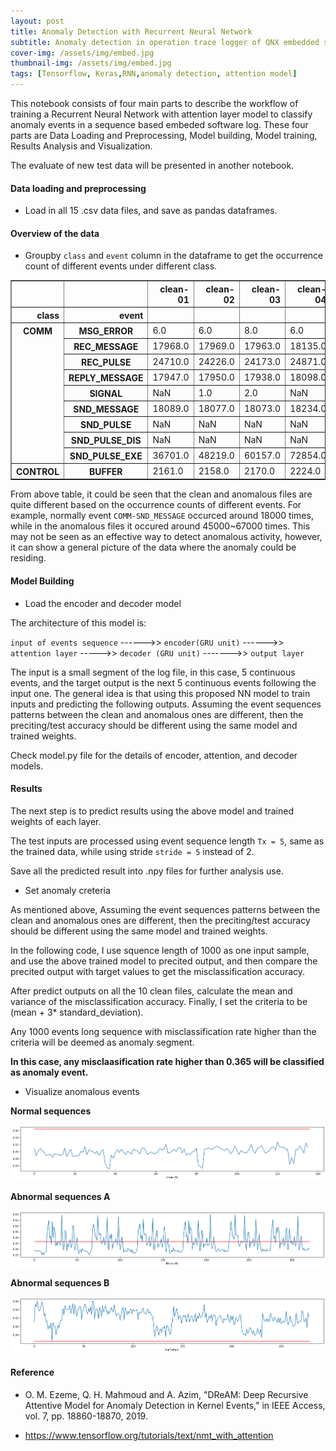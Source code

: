 ```yaml
---
layout: post
title: Anomaly Detection with Recurrent Neural Network
subtitle: Anomaly detection in operation trace logger of QNX embedded system products
cover-img: /assets/img/embed.jpg
thumbnail-img: /assets/img/embed.jpg
tags: [Tensorflow, Keras,RNN,anomaly detection, attention model]
---
```


This notebook consists of four main parts to describe the workflow of training a Recurrent Neural Network with attention layer model to classify anomaly events in a sequence based embeded software log. These four parts are Data Loading and Preprocessing, Model building, Model training, Results Analysis and Visualization.

The evaluate of new test data will be presented in another notebook.


#### Data loading and preprocessing

* Load in all 15 .csv data files, and save as pandas dataframes.


#### Overview of the data

* Groupby `class` and `event` column in the dataframe to get the occurrence count of different events under different class.


<div>
<style scoped>
    .dataframe tbody tr th:only-of-type {
        vertical-align: middle;
    }

    .dataframe tbody tr th {
        vertical-align: top;
    }

    .dataframe thead th {
        text-align: right;
    }
</style>
<table border="1" class="dataframe">
  <thead>
    <tr style="text-align: right;">
      <th></th>
      <th></th>
      <th>clean-01</th>
      <th>clean-02</th>
      <th>clean-03</th>
      <th>clean-04</th>
      <th>clean-05</th>
      <th>clean-06</th>
      <th>clean-07</th>
      <th>clean-08</th>
      <th>clean-09</th>
      <th>clean-10</th>
      <th>fifo-ls-01</th>
      <th>fifo-ls-02</th>
      <th>fifo-ls-sporadic</th>
      <th>full-while</th>
      <th>half-while</th>
    </tr>
    <tr>
      <th>class</th>
      <th>event</th>
      <th></th>
      <th></th>
      <th></th>
      <th></th>
      <th></th>
      <th></th>
      <th></th>
      <th></th>
      <th></th>
      <th></th>
      <th></th>
      <th></th>
      <th></th>
      <th></th>
      <th></th>
    </tr>
  </thead>
  <tbody>
    <tr>
      <th rowspan="9" valign="top">COMM</th>
      <th>MSG_ERROR</th>
      <td>6.0</td>
      <td>6.0</td>
      <td>8.0</td>
      <td>6.0</td>
      <td>6.0</td>
      <td>6.0</td>
      <td>6.0</td>
      <td>6.0</td>
      <td>6.0</td>
      <td>6.0</td>
      <td>5715</td>
      <td>5589.0</td>
      <td>6006.0</td>
      <td>509.0</td>
      <td>422.0</td>
    </tr>
    <tr>
      <th>REC_MESSAGE</th>
      <td>17968.0</td>
      <td>17969.0</td>
      <td>17963.0</td>
      <td>18135.0</td>
      <td>18134.0</td>
      <td>18147.0</td>
      <td>18216.0</td>
      <td>18213.0</td>
      <td>18260.0</td>
      <td>18347.0</td>
      <td>65232</td>
      <td>66973.0</td>
      <td>65666.0</td>
      <td>44802.0</td>
      <td>45072.0</td>
    </tr>
    <tr>
      <th>REC_PULSE</th>
      <td>24710.0</td>
      <td>24226.0</td>
      <td>24173.0</td>
      <td>24871.0</td>
      <td>24849.0</td>
      <td>24358.0</td>
      <td>24390.0</td>
      <td>24397.0</td>
      <td>24442.0</td>
      <td>24644.0</td>
      <td>28312</td>
      <td>28349.0</td>
      <td>25631.0</td>
      <td>39342.0</td>
      <td>39529.0</td>
    </tr>
    <tr>
      <th>REPLY_MESSAGE</th>
      <td>17947.0</td>
      <td>17950.0</td>
      <td>17938.0</td>
      <td>18098.0</td>
      <td>18103.0</td>
      <td>18131.0</td>
      <td>18190.0</td>
      <td>18180.0</td>
      <td>18248.0</td>
      <td>18329.0</td>
      <td>59477</td>
      <td>61336.0</td>
      <td>59627.0</td>
      <td>44202.0</td>
      <td>44565.0</td>
    </tr>
    <tr>
      <th>SIGNAL</th>
      <td>NaN</td>
      <td>1.0</td>
      <td>2.0</td>
      <td>NaN</td>
      <td>NaN</td>
      <td>1.0</td>
      <td>NaN</td>
      <td>1.0</td>
      <td>1.0</td>
      <td>2.0</td>
      <td>37</td>
      <td>36.0</td>
      <td>39.0</td>
      <td>NaN</td>
      <td>1.0</td>
    </tr>
    <tr>
      <th>SND_MESSAGE</th>
      <td>18089.0</td>
      <td>18077.0</td>
      <td>18073.0</td>
      <td>18234.0</td>
      <td>18235.0</td>
      <td>18247.0</td>
      <td>18300.0</td>
      <td>18286.0</td>
      <td>18373.0</td>
      <td>18447.0</td>
      <td>65378</td>
      <td>67122.0</td>
      <td>65808.0</td>
      <td>45149.0</td>
      <td>45426.0</td>
    </tr>
    <tr>
      <th>SND_PULSE</th>
      <td>NaN</td>
      <td>NaN</td>
      <td>NaN</td>
      <td>NaN</td>
      <td>NaN</td>
      <td>NaN</td>
      <td>NaN</td>
      <td>NaN</td>
      <td>NaN</td>
      <td>NaN</td>
      <td>882</td>
      <td>884.0</td>
      <td>943.0</td>
      <td>11226.0</td>
      <td>11289.0</td>
    </tr>
    <tr>
      <th>SND_PULSE_DIS</th>
      <td>NaN</td>
      <td>NaN</td>
      <td>NaN</td>
      <td>NaN</td>
      <td>NaN</td>
      <td>NaN</td>
      <td>NaN</td>
      <td>NaN</td>
      <td>NaN</td>
      <td>NaN</td>
      <td>877</td>
      <td>880.0</td>
      <td>958.0</td>
      <td>NaN</td>
      <td>NaN</td>
    </tr>
    <tr>
      <th>SND_PULSE_EXE</th>
      <td>36701.0</td>
      <td>48219.0</td>
      <td>60157.0</td>
      <td>72854.0</td>
      <td>84809.0</td>
      <td>96321.0</td>
      <td>108339.0</td>
      <td>120360.0</td>
      <td>132390.0</td>
      <td>144575.0</td>
      <td>181312</td>
      <td>193406.0</td>
      <td>202078.0</td>
      <td>172297.0</td>
      <td>160365.0</td>
    </tr>
    <tr>
      <th>CONTROL</th>
      <th>BUFFER</th>
      <td>2161.0</td>
      <td>2158.0</td>
      <td>2170.0</td>
      <td>2224.0</td>
      <td>2242.0</td>
      <td>2243.0</td>
      <td>2264.0</td>
      <td>2278.0</td>
      <td>2298.0</td>
      <td>2329.0</td>
      <td>4845</td>
      <td>4938.0</td>
      <td>4751.0</td>
      <td>4326.0</td>
      <td>4334.0</td>
    </tr>
  </tbody>
</table>
</div>



From above table, it could be seen that the clean and anomalous files are quite different based on the occurrence counts of different events. For example, normally event `COMM-SND_MESSAGE` occurced around 18000 times, while in the anomalous files it occured around 45000~67000 times. This may not be seen as an effective way to detect anomalous activity, however, it can show a general picture of the data where the anomaly could be residing.


#### Model Building

* Load the encoder and decoder model

The architecture of this model is:

`input of events sequence` ------>>
`encoder(GRU unit)` ------>>
`attention layer` ----->>
`decoder (GRU unit)` ------->>
`output layer`

The input is a small segment of the log file, in this case, 5 continuous events, and the target output is the next 5 continuous events following the input one. The general idea is that using this proposed NN model to train inputs and predicting the following outputs. Assuming the event sequences patterns between the clean and anomalous ones are different, then the preciting/test accuracy should be different using the same model and trained weights.

Check model.py file for the details of encoder, attention, and decoder models.

#### Results

The next step is to predict results using the above model and trained weights of each layer.

The test inputs are processed using event sequence length `Tx = 5`, same as the trained data, while using stride `stride = 5` instead of 2.

Save all the predicted result into .npy files for further analysis use.

* Set anomaly creteria

As mentioned above, Assuming the event sequences patterns between the clean and anomalous ones are different, then the preciting/test accuracy should be different using the same model and trained weights.

In the following code, I use squence length of 1000 as one input sample, and use the above trained model to precited output, and then compare the precited output with target values to get the misclassification accuracy.


After predict outputs on all the 10 clean files, calculate the mean and variance of the misclassification accuracy. Finally, I set the criteria to be (mean + 3* standard_deviation).

Any 1000 events long sequence with  misclassification rate higher than the criteria will be deemed as anomaly segment.


**In this case, any misclaasification rate higher than 0.365 will be classified as anomaly event.**

* Visualize anomalous events

**Normal sequences**



![png](/assets/img/output_49_1.png)


**Abnormal sequences A**



![png](/assets/img/output_49_21.png)

**Abnormal sequences B**


![png](/assets/img/output_49_29.png)




#### Reference

* O. M. Ezeme, Q. H. Mahmoud and A. Azim, "DReAM: Deep Recursive Attentive Model for Anomaly Detection in Kernel Events," in IEEE Access, vol. 7, pp. 18860-18870, 2019.

* https://www.tensorflow.org/tutorials/text/nmt_with_attention
